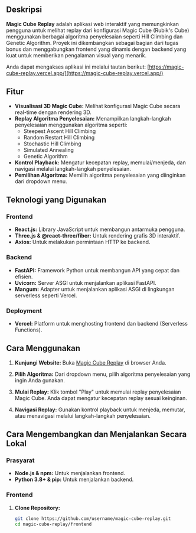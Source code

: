 ## Deskripsi

**Magic Cube Replay** adalah aplikasi web interaktif yang memungkinkan pengguna untuk melihat replay dari konfigurasi Magic Cube (Rubik's Cube) menggunakan berbagai algoritma penyelesaian seperti Hill Climbing dan Genetic Algorithm. Proyek ini dikembangkan sebagai bagian dari tugas bonus dan menggabungkan frontend yang dinamis dengan backend yang kuat untuk memberikan pengalaman visual yang menarik.

Anda dapat mengakses aplikasi ini melalui tautan berikut:
[https://magic-cube-replay.vercel.app/](https://magic-cube-replay.vercel.app/)

## Fitur

- **Visualisasi 3D Magic Cube:** Melihat konfigurasi Magic Cube secara real-time dengan rendering 3D.
- **Replay Algoritma Penyelesaian:** Menampilkan langkah-langkah penyelesaian menggunakan algoritma seperti:
  - Steepest Ascent Hill Climbing
  - Random Restart Hill Climbing
  - Stochastic Hill Climbing
  - Simulated Annealing
  - Genetic Algorithm
- **Kontrol Playback:** Mengatur kecepatan replay, memulai/menjeda, dan navigasi melalui langkah-langkah penyelesaian.
- **Pemilihan Algoritma:** Memilih algoritma penyelesaian yang diinginkan dari dropdown menu.

## Teknologi yang Digunakan

### Frontend

- **React.js:** Library JavaScript untuk membangun antarmuka pengguna.
- **Three.js & @react-three/fiber:** Untuk rendering grafis 3D interaktif.
- **Axios:** Untuk melakukan permintaan HTTP ke backend.

### Backend

- **FastAPI:** Framework Python untuk membangun API yang cepat dan efisien.
- **Uvicorn:** Server ASGI untuk menjalankan aplikasi FastAPI.
- **Mangum:** Adapter untuk menjalankan aplikasi ASGI di lingkungan serverless seperti Vercel.

### Deployment

- **Vercel:** Platform untuk menghosting frontend dan backend (Serverless Functions).

## Cara Menggunakan

1. **Kunjungi Website:**
   Buka [Magic Cube Replay](https://magic-cube-replay.vercel.app/) di browser Anda.

2. **Pilih Algoritma:**
   Dari dropdown menu, pilih algoritma penyelesaian yang ingin Anda gunakan.

3. **Mulai Replay:**
   Klik tombol "Play" untuk memulai replay penyelesaian Magic Cube. Anda dapat mengatur kecepatan replay sesuai keinginan.

4. **Navigasi Replay:**
   Gunakan kontrol playback untuk menjeda, memutar, atau menavigasi melalui langkah-langkah penyelesaian.

## Cara Mengembangkan dan Menjalankan Secara Lokal

### Prasyarat

- **Node.js & npm:** Untuk menjalankan frontend.
- **Python 3.8+ & pip:** Untuk menjalankan backend.

### Frontend

1. **Clone Repository:**
   ```bash
   git clone https://github.com/username/magic-cube-replay.git
   cd magic-cube-replay/frontend